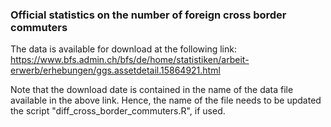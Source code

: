 ### Official statistics on the number of foreign cross border commuters

The data is available for download at the following link:
https://www.bfs.admin.ch/bfs/de/home/statistiken/arbeit-erwerb/erhebungen/ggs.assetdetail.15864921.html

Note that the download date is contained in the name of the data file available in the above link.
Hence, the name of the file needs to be updated the script "diff_cross_border_commuters.R", if used.
